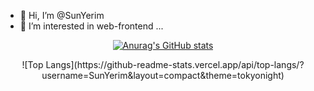 - 👋 Hi, I’m @SunYerim
- 👀 I’m interested in web-frontend ...

<div align="center">

[![Anurag's GitHub stats](https://github-readme-stats.vercel.app/api?username=SunYerim&hide_title=true&show_icons=true&include_all_commits=true&disable_animations=true&theme=tokyonight)](https://github.com/anuraghazra/github-readme-stats)
</div>

<div align="center">
![Top Langs](https://github-readme-stats.vercel.app/api/top-langs/?username=SunYerim&layout=compact&theme=tokyonight)
</div>
<!---
SunYerim/SunYerim is a ✨ special ✨ repository because its `README.md` (this file) appears on your GitHub profile.
You can click the Preview link to take a look at your changes.
--->
